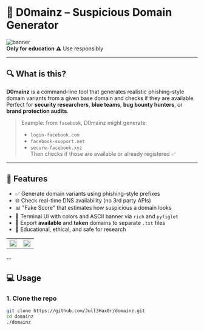 # 🧠 D0mainz – Suspicious Domain Generator

![banner](https://img.shields.io/badge/Made_by-Jull3Hax0r-green?style=flat-square)  
**Only for education** ⚠️ Use responsibly

---

## 🔍 What is this?

**D0mainz** is a command-line tool that generates realistic phishing-style domain variants from a given base domain and checks if they are available.  
Perfect for **security researchers**, **blue teams**, **bug bounty hunters**, or **brand protection audits**.

> Example: from `facebook`, D0mainz might generate:
> - `login-facebook.com`
> - `facebook-support.net`
> - `secure-facebook.xyz`  
> Then checks if those are available or already registered ✅

---

## 🚀 Features

- ✅ Generate domain variants using phishing-style prefixes
- 🌐 Check real-time DNS availability (no 3rd party APIs)
- 📊 "Fake Score" that estimates how suspicious a domain looks
- 🎨 Terminal UI with colors and ASCII banner via `rich` and `pyfiglet`
- 💾 Export **available** and **taken** domains to separate `.txt` files
- 🧪 Educational, ethical, and safe for research
<table>
<tr>
<td><img src="https://jull3.se/img1.png" width="100%"></td>
<td><img src="https://jull3.se/img.png" width="100%"></td>
</tr>
</table>


--

## 💻 Usage

### 1. Clone the repo
```bash
git clone https://github.com/Jull3Hax0r/domainz.git
cd domainz
./domainz



